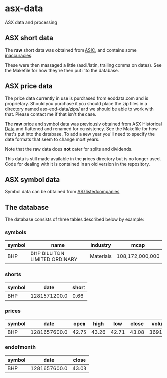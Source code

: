 # asx-data
ASX data and processing

## ASX short data

The **raw** short data was obtained from
[ASIC](https://asic.gov.au/regulatory-resources/markets/short-selling/short-position-reports-table/),
and contains some
[inaccuracies](https://asic.gov.au/regulatory-resources/markets/short-selling/short-selling-reports-notice/).

These were then massaged a little (ascii/latin, trailing comma on
dates). See the Makefile for how they're then put into the database.

## ASX price data

The price data currently in use is purchased from eoddata.com and is proprietary. Should you purchase it you should place the zip files in a directory named asx-eod-data/zips/ and we should be able to work with that. Please contact me if that isn't the case.

The **raw** price and symbol data was previously obtained from [ASX Historical
Data](https://www.asxhistoricaldata.com/archive/) and flattened and
renamed for consistency. See the Makefile for how that's put into the
database. To add a new year you'll need to specify the date formats
that seem to change most years.

Note that the raw data does **not** cater for splits and dividends.

This data is still made available in the prices directory but is no longer used. Code for dealing with it is contained in an old version in the repository.

## ASX symbol data

Symbol data can be obtained from [ASXlistedcompanies](https://www.asxlistedcompanies.com/)

## The database

The database consists of three tables described below by example:

### symbols
symbol | name | industry | mcap
------ | ---- | --- | ---
BHP    | BHP BILLITON LIMITED ORDINARY | Materials | 108,172,000,000 

### shorts
symbol | date | short
------ | ---- | -------
BHP    | 1281571200.0 | 0.66

### prices
symbol | date | open | high | low | close | volume
------ | ---- | ---- | ---- | --- | ----- | ------
BHP    | 1281657600.0 | 42.75 | 43.26 | 42.71 | 43.08 | 3691070

### endofmonth
symbol | date | close
------ | ---- | -----
BHP    | 1281657600.0 | 43.08

